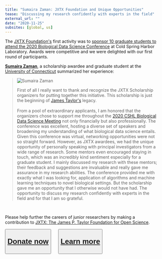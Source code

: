 ```yaml
---
title: "Sumaira Zaman: JXTX Foundation and Unique Opportunities"
tease: "Discussing my research confidently with experts in the field"
external_url: ""
date: "2020-11-25"
subsites: [global, us]
---
```


The [JXTX Foundation's](/jxtx/foundation/) first activity was to [sponsor 10 graduate students to attend the 2020 Biological Data Science Conference](/news/2020-10-jxtx-awardees/) at Cold Spring Harbor Laboratory.  Awards were competitive and we were delighted with our first round of participants.

**[Sumaira Zaman](https://sumairazaman.weebly.com/)**, a scholarship awardee and graduate student at the [University of Connecticut](https://uconn.edu/) summarized her experience:

<blockquote class="blockquote">

<img src="/news/2020-10-jxtx-awardees/sumaira.jpg" alt="Sumaira Zaman" class="float-right" style="max-width: 10rem;" />

First of all I really want to thank and recognize the JXTX Scholarship organizers for putting together this initiative. This scholarship is just the beginning of [James Taylor's](/jxtx/) legacy.
<br /><br />
From a pool of extraordinary applicants, I am honored that the organizers chose to support me throughout the [2020 CSHL Biological Data Science Meeting](https://meetings.cshl.edu/meetings.aspx?meet=DATA&year=20) not only financially but also professionally. The conference was excellent, hosting a diverse set of speakers and broadening my understanding of what biological data science entails. Given this conference was virtual, networking opportunities were not so straight forward. However, as JXTX awardees, we had the unique opportunity of personally speaking with principal investigators from a wide range of research. Some mentors even encouraged staying in touch, which was an incredibly kind sentiment especially for a graduate student. I mainly discussed my research with these mentors; their feedback and suggestions are invaluable and really gave me assurance in my research abilities. The conference provided me with exactly what I was looking for, application of algorithms and machine learning techniques to novel biological settings. But the scholarship gave me an opportunity that I otherwise would not have had. The opportunity to discuss my research confidently with experts in the field and for that I am so grateful.
</blockquote>

<br />

Please help further the careers of junior researchers by making a contribution to [JXTX: The James P. Taylor Foundation for Open Science](/jxtx/foundation/).

<div class="text-center">
<button type="button" class="btn btn-secondary" style="font-size: x-large; font-weight: 600;">

[Donate now](https://give.communityfunded.com/o/eberly/i/eberly-college-of-science/s/jtech#CommunityI39hubL9i)

</button> &nbsp;&nbsp;&nbsp;&nbsp; <button type="button" class="btn btn-secondary" style="font-size: x-large; font-weight: 600;">

[Learn more](/jxtx/foundation/)

</button>
</div>

<br />
